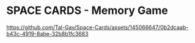 # SPACE CARDS - Memory Game
https://github.com/Tal-Gav/Space-Cards/assets/145066647/0b2dcaab-b43c-4919-8abe-32b8b1fc3683

